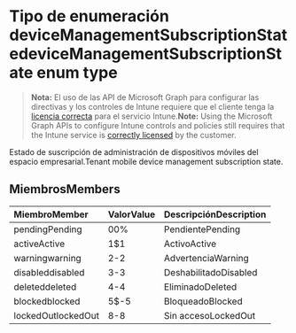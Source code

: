 # <a name="devicemanagementsubscriptionstate-enum-type"></a><span data-ttu-id="13795-101">Tipo de enumeración deviceManagementSubscriptionState</span><span class="sxs-lookup"><span data-stu-id="13795-101">deviceManagementSubscriptionState enum type</span></span>

> <span data-ttu-id="13795-102">**Nota:** El uso de las API de Microsoft Graph para configurar las directivas y los controles de Intune requiere que el cliente tenga la [licencia correcta](https://go.microsoft.com/fwlink/?linkid=839381) para el servicio Intune.</span><span class="sxs-lookup"><span data-stu-id="13795-102">**Note:** Using the Microsoft Graph APIs to configure Intune controls and policies still requires that the Intune service is [correctly licensed](https://go.microsoft.com/fwlink/?linkid=839381) by the customer.</span></span>

<span data-ttu-id="13795-103">Estado de suscripción de administración de dispositivos móviles del espacio empresarial.</span><span class="sxs-lookup"><span data-stu-id="13795-103">Tenant mobile device management subscription state.</span></span>
## <a name="members"></a><span data-ttu-id="13795-104">Miembros</span><span class="sxs-lookup"><span data-stu-id="13795-104">Members</span></span>
|<span data-ttu-id="13795-105">Miembro</span><span class="sxs-lookup"><span data-stu-id="13795-105">Member</span></span>|<span data-ttu-id="13795-106">Valor</span><span class="sxs-lookup"><span data-stu-id="13795-106">Value</span></span>|<span data-ttu-id="13795-107">Descripción</span><span class="sxs-lookup"><span data-stu-id="13795-107">Description</span></span>|
|:---|:---|:---|
|<span data-ttu-id="13795-108">pending</span><span class="sxs-lookup"><span data-stu-id="13795-108">Pending</span></span>|<span data-ttu-id="13795-109">0</span><span class="sxs-lookup"><span data-stu-id="13795-109">0%</span></span>|<span data-ttu-id="13795-110">Pendiente</span><span class="sxs-lookup"><span data-stu-id="13795-110">Pending</span></span>|
|<span data-ttu-id="13795-111">active</span><span class="sxs-lookup"><span data-stu-id="13795-111">Active</span></span>|<span data-ttu-id="13795-112">1</span><span class="sxs-lookup"><span data-stu-id="13795-112">$1</span></span>|<span data-ttu-id="13795-113">Activo</span><span class="sxs-lookup"><span data-stu-id="13795-113">Active</span></span>|
|<span data-ttu-id="13795-114">warning</span><span class="sxs-lookup"><span data-stu-id="13795-114">warning</span></span>|<span data-ttu-id="13795-115">2</span><span class="sxs-lookup"><span data-stu-id="13795-115">-2</span></span>|<span data-ttu-id="13795-116">Advertencia</span><span class="sxs-lookup"><span data-stu-id="13795-116">Warning</span></span>|
|<span data-ttu-id="13795-117">disabled</span><span class="sxs-lookup"><span data-stu-id="13795-117">disabled</span></span>|<span data-ttu-id="13795-118">3</span><span class="sxs-lookup"><span data-stu-id="13795-118">-3</span></span>|<span data-ttu-id="13795-119">Deshabilitado</span><span class="sxs-lookup"><span data-stu-id="13795-119">Disabled</span></span>|
|<span data-ttu-id="13795-120">deleted</span><span class="sxs-lookup"><span data-stu-id="13795-120">deleted</span></span>|<span data-ttu-id="13795-121">4</span><span class="sxs-lookup"><span data-stu-id="13795-121">-4</span></span>|<span data-ttu-id="13795-122">Eliminado</span><span class="sxs-lookup"><span data-stu-id="13795-122">Deleted</span></span>|
|<span data-ttu-id="13795-123">blocked</span><span class="sxs-lookup"><span data-stu-id="13795-123">blocked</span></span>|<span data-ttu-id="13795-124">5</span><span class="sxs-lookup"><span data-stu-id="13795-124">$-5</span></span>|<span data-ttu-id="13795-125">Bloqueado</span><span class="sxs-lookup"><span data-stu-id="13795-125">Blocked</span></span>|
|<span data-ttu-id="13795-126">lockedOut</span><span class="sxs-lookup"><span data-stu-id="13795-126">lockedOut</span></span>|<span data-ttu-id="13795-127">8</span><span class="sxs-lookup"><span data-stu-id="13795-127">-8</span></span>|<span data-ttu-id="13795-128">Sin acceso</span><span class="sxs-lookup"><span data-stu-id="13795-128">LockedOut</span></span>|



